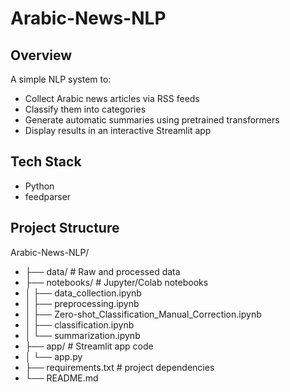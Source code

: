 # Arabic-News-NLP
## Overview
A simple NLP system to:
- Collect Arabic news articles via RSS feeds
- Classify them into categories 
- Generate automatic summaries using pretrained transformers
- Display results in an interactive Streamlit app

## Tech Stack
- Python
- feedparser

## Project Structure
Arabic-News-NLP/
- ├── data/                # Raw and processed data
- ├── notebooks/           # Jupyter/Colab notebooks
- │   ├── data_collection.ipynb
- │   ├── preprocessing.ipynb
- │   ├── Zero-shot_Classification_Manual_Correction.ipynb
- │   ├── classification.ipynb
- │   └── summarization.ipynb
- ├── app/                 # Streamlit app code
- │   └── app.py
- ├── requirements.txt     # project dependencies
- └──  README.md

